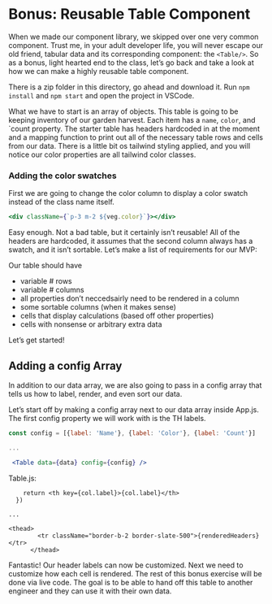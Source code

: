 # Bonus: Reusable Table Component

When we made our component library, we skipped over one very common component. Trust me, in your adult developer life, you will never escape our old friend, tabular data and its corresponding component: the `<Table/>`. So as a bonus, light hearted end to the class, let’s go back and take a look at how we can make a highly reusable table component.

There is a zip folder in this directory, go ahead and download it. Run `npm install` and `npm start` and open the project in VSCode.

What we have to start is an array of objects. This table is going to be keeping inventory of our garden harvest. Each item has a `name`, `color`, and `count property. The starter table has headers hardcoded in at the moment and a mapping function to print out all of the necessary table rows and cells from our data. There is a little bit os tailwind styling applied, and you will notice our color properties are all tailwind color classes.

### Adding the color swatches

First we are going to change the color column to display a color swatch instead of the class name itself.

```jsx
<div className={`p-3 m-2 ${veg.color}`}></div>
```

Easy enough. Not a bad table, but it certainly isn’t reusable! All of the headers are hardcoded, it assumes that the second column always has a swatch, and it isn’t sortable. Let’s make a list of requirements for our MVP:

Our table should have

- variable # rows
- variable # columns
- all properties don’t neccedsairly need to be rendered in a column
- some sortable columns (when it makes sense)
- cells that display calculations (based off other properties)
- cells with nonsense or arbitrary extra data

Let’s get started!

## Adding a config Array

In addition to our data array, we are also going to pass in a config array that tells us how to label, render, and even sort our data.

Let’s start off by making a config array next to our data array inside App.js. The first config property we will work with is the TH labels.

```jsx
const config = [{label: 'Name'}, {label: 'Color'}, {label: 'Count'}]

...

 <Table data={data} config={config} />
```

Table.js:

```jsxconst renderedHeaders = config.map((col) => {
    return <th key={col.label}>{col.label}</th>
  })

...

<thead>
        <tr className="border-b-2 border-slate-500">{renderedHeaders}</tr>
      </thead>
```

Fantastic! Our header labels can now be customized. Next we need to customize how each cell is rendered. The rest of this bonus exercise will be done via live code. The goal is to be able to hand off this table to another engineer and they can use it with their own data.
